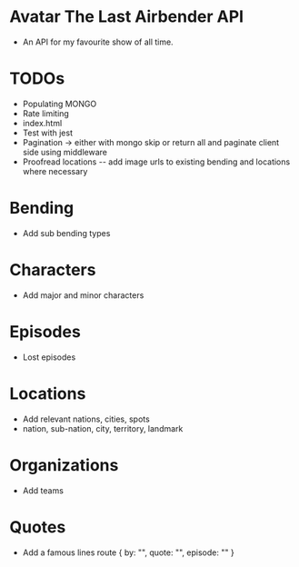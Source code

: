 # Avatar The Last Airbender API

* An API for my favourite show of all time.



# TODOs

* Populating MONGO
* Rate limiting
* index.html
* Test with jest
* Pagination -> either with mongo skip or return all and paginate client side using middleware
* Proofread locations -- add image urls to existing bending and locations where necessary



# Bending
* Add sub bending types


# Characters
* Add major and minor characters


# Episodes
* Lost episodes

# Locations
* Add relevant nations, cities, spots
* nation, sub-nation, city, territory, landmark


# Organizations
* Add teams

# Quotes
* Add a famous lines route { by: "", quote: "", episode: "" }